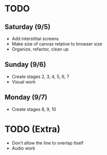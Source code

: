 # TODO

## Saturday (9/5)

* Add interstitial screens
* Make size of canvas relative to browser size
* Organize, refactor, clean up

## Sunday (9/6)

* Create stages 2, 3, 4, 5, 6, 7
* Visual work

## Monday (9/7)

* Create stages 8, 9, 10

# TODO (Extra)

* Don't allow the line to overlap itself
* Audio work

